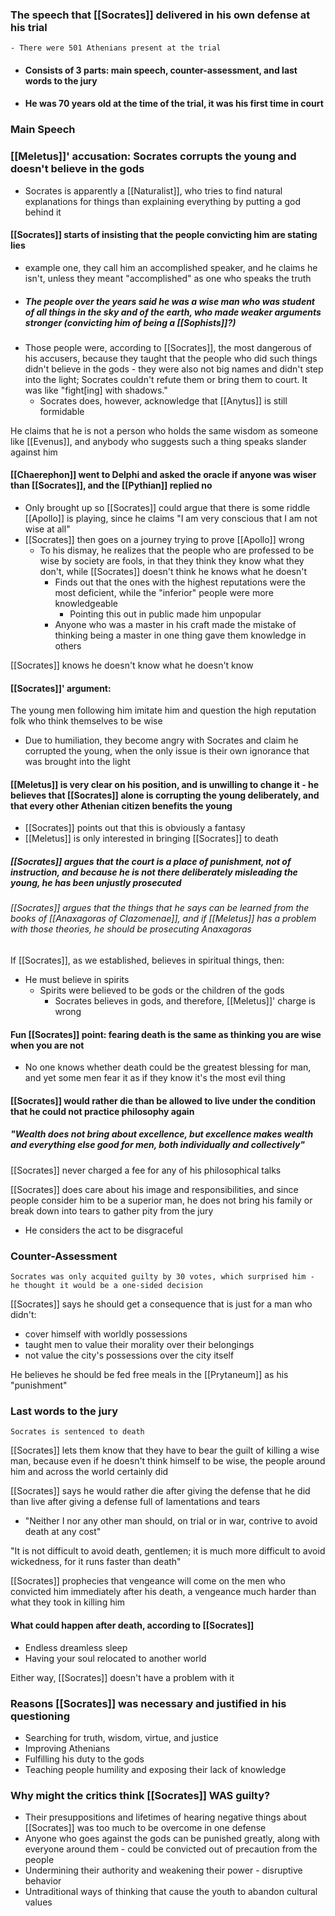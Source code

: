 ### The speech that [[Socrates]] delivered in his own defense at his trial
	- There were 501 Athenians present at the trial
- #### Consists of 3 parts: main speech, counter-assessment, and last words to the jury
- #### He was 70 years old at the time of the trial, it was his first time in court



### Main Speech

### [[Meletus]]' accusation: Socrates corrupts the young and doesn't believe in the gods
- Socrates is apparently a [[Naturalist]], who tries to find natural explanations for things than explaining everything by putting a god behind it

#### [[Socrates]] starts of insisting that the people convicting him are stating lies 
- example one, they call him an accomplished speaker, and he claims he isn't, unless they meant "accomplished" as one who speaks the truth
- ##### The people over the years said he was a wise man who was student of all things in the sky and of the earth, who made weaker arguments stronger (convicting him of being a [[Sophists]]?)
-  Those people were, according to [[Socrates]], the most dangerous of his accusers, because they taught that the people who did such things didn't believe in the gods - they were also not big names and didn't step into the light; Socrates couldn't refute them or bring them to court. It was like "fight\[ing] with shadows."
	- Socrates does, however, acknowledge that [[Anytus]] is still formidable

He claims that he is not a person who holds the same wisdom as someone like [[Evenus]], and anybody who suggests such a thing speaks slander against him

 
#### [[Chaerephon]] went to Delphi and asked the oracle if anyone was wiser than [[Socrates]], and the [[Pythian]] replied no
- Only brought up so [[Socrates]] could argue that there is some riddle [[Apollo]] is playing, since he claims "I am very conscious that I am not wise at all"
- [[Socrates]] then goes on a journey trying to prove [[Apollo]] wrong
	- To his dismay, he realizes that the people who are professed to be wise by society are fools, in that they think they know what they don't, while [[Socrates]] doesn't think he knows what he doesn't
		- Finds out that the ones with the highest reputations were the most deficient, while the "inferior" people were more knowledgeable
			- Pointing this out in public made him unpopular
		- Anyone who was a master in his craft made the mistake of thinking being a master in one thing gave them knowledge in others

[[Socrates]] knows he doesn't know what he doesn't know

#### [[Socrates]]' argument: 
The young men following him imitate him and question the high reputation folk who think themselves to be wise
- Due to humiliation, they become angry with Socrates and claim he corrupted the young, when the only issue is their own ignorance that was brought into the light


#### [[Meletus]] is very clear on his position, and is unwilling to change it - he believes that [[Socrates]] alone is corrupting the young deliberately, and that every other Athenian citizen benefits the young
- [[Socrates]] points out that this is obviously a fantasy
- [[Meletus]] is only interested in bringing [[Socrates]] to death

##### [[Socrates]] argues that the court is a place of punishment, not of instruction, and because he is not there deliberately misleading the young, he has been unjustly prosecuted

###### [[Socrates]] argues that the things that he says can be learned from the books of [[Anaxagoras of Clazomenae]], and if [[Meletus]] has a problem with those theories, he should be prosecuting Anaxagoras

If [[Socrates]], as we established, believes in spiritual things, then: 
- He must believe in spirits
	- Spirits were believed to be gods or the children of the gods
		- Socrates believes in gods, and therefore, [[Meletus]]' charge is wrong

#### Fun [[Socrates]] point: fearing death is the same as thinking you are wise when you are not
- No one knows whether death could be the greatest blessing for man, and yet some men fear it as if they know it's the most evil thing

#### [[Socrates]] would rather die than be allowed to live under the condition that he could not practice philosophy again

##### "Wealth does not bring about excellence, but excellence makes wealth and everything else good for men, both individually and collectively"

[[Socrates]] never charged a fee for any of his philosophical talks

[[Socrates]] does care about his image and responsibilities, and since people consider him to be a superior man, he does not bring his family or break down into tears to gather pity from the jury
- He considers the act to be disgraceful


### Counter-Assessment
	Socrates was only acquited guilty by 30 votes, which surprised him - he thought it would be a one-sided decision

[[Socrates]] says he should get a consequence that is just for a man who didn't:
- cover himself with worldly possessions
- taught men to value their morality over their belongings 
- not value the city's possessions over the city itself 

He believes he should be fed free meals in the [[Prytaneum]] as his "punishment"


### Last words to the jury
	Socrates is sentenced to death

[[Socrates]] lets them know that they have to bear the guilt of killing a wise man, because even if he doesn't think himself to be wise, the people around him and across the world certainly did

[[Socrates]] says he would rather die after giving the defense that he did than live after giving a defense full of lamentations and tears
- "Neither I nor any other man should, on trial or in war, contrive to avoid death at any cost"

"It is not difficult to avoid death, gentlemen; it is much more difficult to avoid wickedness, for it runs faster than death"


[[Socrates]] prophecies that vengeance will come on the men who convicted him immediately after his death, a vengeance much harder than what they took in killing him


#### What could happen after death, according to [[Socrates]]
- Endless dreamless sleep
- Having your soul relocated to another world

Either way, [[Socrates]] doesn't have a problem with it







### Reasons [[Socrates]] was necessary and justified in his questioning
- Searching for truth, wisdom, virtue, and justice
- Improving Athenians
- Fulfilling his duty to the gods
- Teaching people humility and exposing their lack of knowledge



### Why might the critics think [[Socrates]] WAS guilty?
- Their presuppositions and lifetimes of hearing negative things about [[Socrates]] was too much to be overcome in one defense 
- Anyone who goes against the gods can be punished greatly, along with everyone around them - could be convicted out of precaution from the people
- Undermining their authority and weakening their power - disruptive behavior
- Untraditional ways of thinking that cause the youth to abandon cultural values



